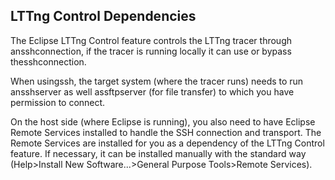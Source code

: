 ## LTTng Control Dependencies

The Eclipse LTTng Control feature controls the LTTng tracer through ansshconnection, if the tracer is running locally it can use or bypass thesshconnection.

When usingssh, the target system (where the tracer runs) needs to run ansshserver as well assftpserver (for file transfer) to which you have permission to connect.

On the host side (where Eclipse is running), you also need to have Eclipse Remote Services installed to handle the SSH connection and transport. The Remote Services are installed for you as a dependency of the LTTng Control feature. If necessary, it can be installed manually with the standard way (Help>Install New Software...>General Purpose Tools>Remote Services).
